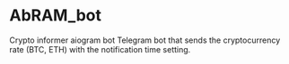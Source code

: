 # AbRAM_bot
Crypto informer aiogram bot
Telegram bot that sends the cryptocurrency rate (BTC, ETH) with the notification time setting. 
